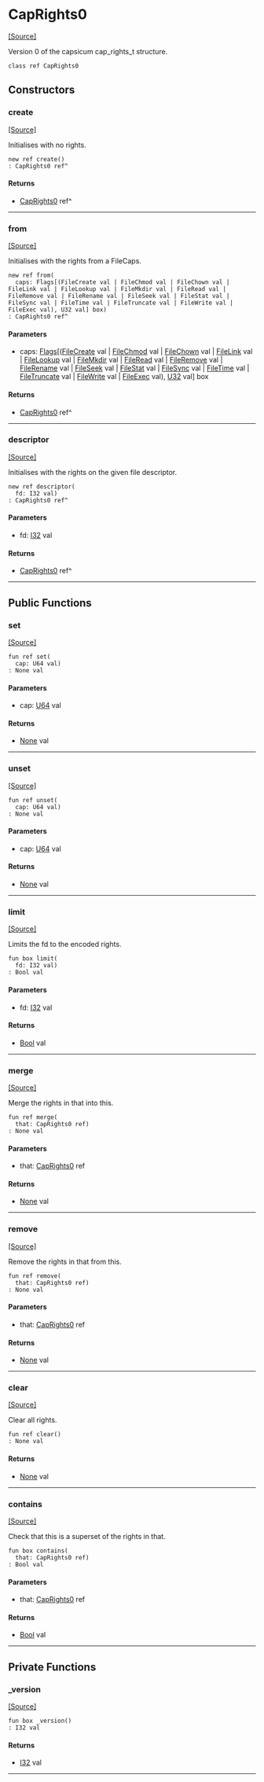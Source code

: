 # CapRights0
<span class="source-link">[[Source]](src/capsicum/cap_rights.md#L5)</span>

Version 0 of the capsicum cap_rights_t structure.


```pony
class ref CapRights0
```

## Constructors

### create
<span class="source-link">[[Source]](src/capsicum/cap_rights.md#L12)</span>


Initialises with no rights.


```pony
new ref create()
: CapRights0 ref^
```

#### Returns

* [CapRights0](capsicum-CapRights0.md) ref^

---

### from
<span class="source-link">[[Source]](src/capsicum/cap_rights.md#L18)</span>


Initialises with the rights from a FileCaps.


```pony
new ref from(
  caps: Flags[(FileCreate val | FileChmod val | FileChown val | FileLink val | FileLookup val | FileMkdir val | FileRead val | FileRemove val | FileRename val | FileSeek val | FileStat val | FileSync val | FileTime val | FileTruncate val | FileWrite val | FileExec val), U32 val] box)
: CapRights0 ref^
```
#### Parameters

*   caps: [Flags](collections-Flags.md)\[([FileCreate](files-FileCreate.md) val | [FileChmod](files-FileChmod.md) val | [FileChown](files-FileChown.md) val | [FileLink](files-FileLink.md) val | [FileLookup](files-FileLookup.md) val | [FileMkdir](files-FileMkdir.md) val | [FileRead](files-FileRead.md) val | [FileRemove](files-FileRemove.md) val | [FileRename](files-FileRename.md) val | [FileSeek](files-FileSeek.md) val | [FileStat](files-FileStat.md) val | [FileSync](files-FileSync.md) val | [FileTime](files-FileTime.md) val | [FileTruncate](files-FileTruncate.md) val | [FileWrite](files-FileWrite.md) val | [FileExec](files-FileExec.md) val), [U32](builtin-U32.md) val\] box

#### Returns

* [CapRights0](capsicum-CapRights0.md) ref^

---

### descriptor
<span class="source-link">[[Source]](src/capsicum/cap_rights.md#L52)</span>


Initialises with the rights on the given file descriptor.


```pony
new ref descriptor(
  fd: I32 val)
: CapRights0 ref^
```
#### Parameters

*   fd: [I32](builtin-I32.md) val

#### Returns

* [CapRights0](capsicum-CapRights0.md) ref^

---

## Public Functions

### set
<span class="source-link">[[Source]](src/capsicum/cap_rights.md#L60)</span>


```pony
fun ref set(
  cap: U64 val)
: None val
```
#### Parameters

*   cap: [U64](builtin-U64.md) val

#### Returns

* [None](builtin-None.md) val

---

### unset
<span class="source-link">[[Source]](src/capsicum/cap_rights.md#L65)</span>


```pony
fun ref unset(
  cap: U64 val)
: None val
```
#### Parameters

*   cap: [U64](builtin-U64.md) val

#### Returns

* [None](builtin-None.md) val

---

### limit
<span class="source-link">[[Source]](src/capsicum/cap_rights.md#L70)</span>


Limits the fd to the encoded rights.


```pony
fun box limit(
  fd: I32 val)
: Bool val
```
#### Parameters

*   fd: [I32](builtin-I32.md) val

#### Returns

* [Bool](builtin-Bool.md) val

---

### merge
<span class="source-link">[[Source]](src/capsicum/cap_rights.md#L80)</span>


Merge the rights in that into this.


```pony
fun ref merge(
  that: CapRights0 ref)
: None val
```
#### Parameters

*   that: [CapRights0](capsicum-CapRights0.md) ref

#### Returns

* [None](builtin-None.md) val

---

### remove
<span class="source-link">[[Source]](src/capsicum/cap_rights.md#L88)</span>


Remove the rights in that from this.


```pony
fun ref remove(
  that: CapRights0 ref)
: None val
```
#### Parameters

*   that: [CapRights0](capsicum-CapRights0.md) ref

#### Returns

* [None](builtin-None.md) val

---

### clear
<span class="source-link">[[Source]](src/capsicum/cap_rights.md#L96)</span>


Clear all rights.


```pony
fun ref clear()
: None val
```

#### Returns

* [None](builtin-None.md) val

---

### contains
<span class="source-link">[[Source]](src/capsicum/cap_rights.md#L104)</span>


Check that this is a superset of the rights in that.


```pony
fun box contains(
  that: CapRights0 ref)
: Bool val
```
#### Parameters

*   that: [CapRights0](capsicum-CapRights0.md) ref

#### Returns

* [Bool](builtin-Bool.md) val

---

## Private Functions

### _version
<span class="source-link">[[Source]](src/capsicum/cap_rights.md#L114)</span>


```pony
fun box _version()
: I32 val
```

#### Returns

* [I32](builtin-I32.md) val

---

